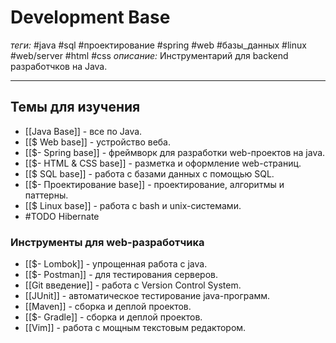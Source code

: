 # Development Base
*теги:* #java #sql #проектирование #spring #web #базы_данных #linux #web/server #html #css
*описание:* Инструментарий для backend разработчков на Java. <? Необходимо переделать статью так, чтобы изучать материал можно было последовательно ?>

---
## Темы для изучения
- [[Java Base]] - все по Java.
- [[$ Web base]] - устройство веба. 
- [[$- Spring base]] - фреймворк для разработки web-проектов на java.
- [[$- HTML & CSS base]] - разметка и оформление web-страниц.
- [[$ SQL base]] - работа с базами данных с помощью SQL.
- [[$- Проектирование base]] - проектирование, алгоритмы и паттерны.
- [[$ Linux base]] - работа с bash и unix-системами.
- #TODO Hibernate

### Инструменты для web-разработчика
- [[$- Lombok]] - упрощенная работа с java.
- [[$- Postman]] - для тестирования серверов.
- [[Git введение]] - работа с Version Control System.
- [[JUnit]] - автоматическое тестирование java-программ.
- [[Maven]] - сборка и деплой проектов.
- [[$- Gradle]] - сборка и деплой проектов.
- [[Vim]] - работа с мощным текстовым редактором.
